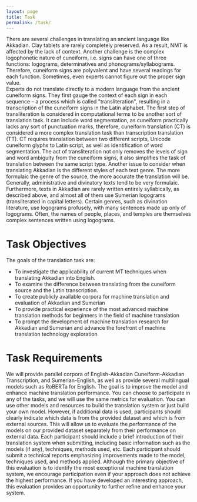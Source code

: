 ```yaml
---
layout: page
title: Task
permalink: /task/
---
```

There are several challenges in translating an ancient language like Akkadian. Clay tablets
are rarely completely preserved. As a result, NMT is affected by the lack of context.
Another challenge is the complex logophonetic nature of cuneiform, i.e. signs can have one
of three functions: logograms, determinatives and phonograms/syllabograms. Therefore,
cuneiform signs are polyvalent and have several readings for each function.
Sometimes, even experts cannot figure out the proper sign value.  
Experts do not translate directly to a
modern language from the ancient cuneiform signs. They first gauge the context of each
sign in each sequence – a process which is called "transliteration", resulting in a transcription
of the cuneiform signs in the Latin alphabet. The first step of transliteration is considered in
computational terms to be another sort of translation task. It can include word segmentation,
as cuneiform practically lacks any sort of punctuation marks, therefore, cuneiform
translation (CT) is considered a more complex translation task than transcription translation
(TT). CT requires translation between two different scripts, Unicode cuneiform glyphs to
Latin script, as well as identification of word segmentation. The act of transliteration not
only removes the levels of sign and word ambiguity from the cuneiform signs, it also
simplifies the task of translation between the same script type. Another issue to consider
when translating Akkadian is the different styles of each text genre. The more formulaic the
genre of the source, the more accurate the translation will be. Generally, administrative and
divinatory texts tend to be very formulaic. Furthermore, texts in Akkadian are rarely written
entirely syllabically, as described above, and almost all of them use Sumerian logograms
(transliterated in capital letters). Certain genres, such as divination literature, use logograms
profusely, with many sentences made up only of logograms. Often, the names of people,
places, and temples are themselves complex sentences written using logograms.

# Task Objectives

The goals of the translation task are:
- To investigate the applicability of current MT techniques when translating Akkadian
into English.
- To examine the difference between translating from the cuneiform source and the Latin
transcription.
- To create publicly available corpora for machine translation and evaluation of Akkadian
and Sumerian
- To provide practical experience of the most advanced machine translation methods for
beginners in the field of machine translation
- To prompt the development of machine translation research for Akkadian and Sumerian
and advance the forefront of machine translation technology exploration

# Task Requirements
We will provide parallel corpora of English-Akkadian Cuneiform-Akkadian Transcription,
and Sumerian-English, as well as provide several multilingual models such as RoBERTa
for English. The goal is to improve the model and enhance machine translation performance.
You can choose to participate in any of the tasks, and we will use the same metrics for
evaluation. You can use other models and resources to build the translation system or just
build your own model. However, if additional data is used, participants should clearly
indicate which data is from the provided dataset and which is from external sources. This
will allow us to evaluate the performance of the models on our provided dataset separately
from their performance on external data.
Each participant should include a brief introduction of their translation system when
submitting, including basic information such as the models (if any), techniques, methods
used, etc. Each participant should submit a technical reports emphasizing improvements
made to the model, techniques used, and methods applied.
Although the primary objective of this evaluation is to identify the most exceptional
machine translation system, we encourage participation even if your approach does not
achieve the highest performance. If you have developed an interesting approach, this
evaluation provides an opportunity to further refine and enhance your system.